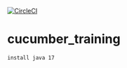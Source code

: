 [![CircleCI](https://dl.circleci.com/status-badge/img/gh/MichelLalmohamed/CI-CD-Workshop/tree/main.svg?style=svg)](https://dl.circleci.com/status-badge/redirect/gh/MichelLalmohamed/CI-CD-Workshop/tree/main)

# cucumber_training

    install java 17
